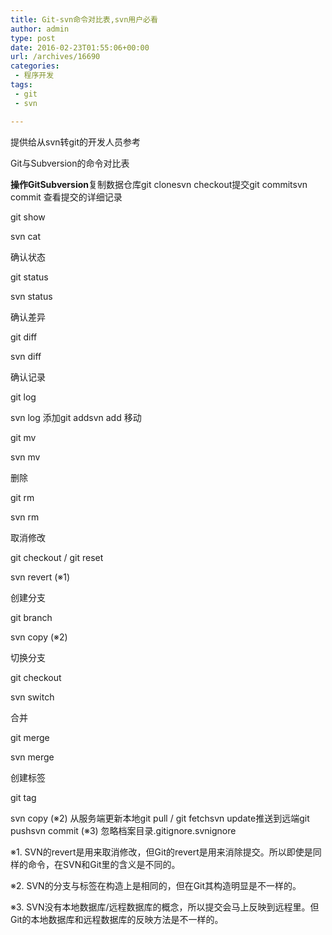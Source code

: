 ```yaml
---
title: Git-svn命令对比表,svn用户必看
author: admin
type: post
date: 2016-02-23T01:55:06+00:00
url: /archives/16690
categories:
 - 程序开发
tags:
 - git
 - svn

---
```

提供给从svn转git的开发人员参考

Git与Subversion的命令对比表

**操作****Git****Subversion**复制数据仓库git clonesvn checkout提交git commitsvn commit
 查看提交的详细记录

 git show

 svn cat

 确认状态

 git status

 svn status

 确认差异

 git diff

 svn diff

 确认记录

 git log

 svn log
 添加git addsvn add
 移动

 git mv

 svn mv

 删除

 git rm

 svn rm

 取消修改

 git checkout / git reset

 svn revert (※1)

 创建分支

 git branch

 svn copy (※2)

 切换分支

 git checkout

 svn switch

 合并

 git merge

 svn merge

 创建标签

 git tag

 svn copy (※2)
 从服务端更新本地git pull / git fetchsvn update推送到远端git pushsvn commit (※3)
 忽略档案目录.gitignore.svnignore

※1. SVN的revert是用来取消修改，但Git的revert是用来消除提交。所以即使是同样的命令，在SVN和Git里的含义是不同的。

※2. SVN的分支与标签在构造上是相同的，但在Git其构造明显是不一样的。

※3. SVN没有本地数据库/远程数据库的概念，所以提交会马上反映到远程里。但Git的本地数据库和远程数据库的反映方法是不一样的。